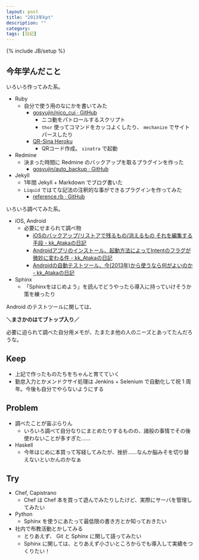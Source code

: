 ```yaml
---
layout: post
title: "2013年kpt"
description: ""
category: 
tags: [日記]
---
```

{% include JB/setup %}

## 今年学んだこと

いろいろ作ってみた系。

- Ruby
  - 自分で使う用のなにかを書いてみた
    - [gosyujin/nico_cui · GitHub](https://github.com/gosyujin/nico_cui)
      - ニコ動をパトロールするスクリプト
      - `thor` 使ってコマンドをカッコよくしたり、 `mechanize` でサイトパースしたり
    - [QR-Sina Heroku](http://tycoon-qr-sina.herokuapp.com/)
      - QRコード作成。 `sinatra` で起動
- Redmine
  - 決まった時間に Redmine のバックアップを取るプラグインを作った
    - [gosyujin/auto_backup · GitHub](https://github.com/gosyujin/auto_backup)
- Jekyll
  - 1年間 Jekyll + Markdown でブログ書いた
  - `Liquid` ではてな記法の注釈的な事ができるプラグインを作ってみた
    - [reference.rb · GitHub](https://github.com/gosyujin/gosyujin.github.com/blob/source/_plugins/gosyujin.github.com/reference.rb)

いろいろ調べてみた系。

- iOS, Android
  - 必要にせまられて調べ物
    - [iOSのバックアップ/リストアで残るもの/消えるもの それを編集する手段 - kk_Atakaの日記](http://d.hatena.ne.jp/kk_Ataka/20130718/1374151752)
    - [Androidアプリのインストール、起動方法によってIntentのフラグが微妙に変わる件 - kk_Atakaの日記](http://d.hatena.ne.jp/kk_Ataka/20130804/1375624170)
    - [Androidの自動テストツール、今(2013年)から使うなら何がよいのか - kk_Atakaの日記](http://d.hatena.ne.jp/kk_Ataka/20130828/1377693786)
- Sphinx
  - 「Sphinxをはじめよう」を読んでどうやったら導入に持っていけそうか策を練ったり

Android のテストツールに関しては、

**＼まさかのはてブトップ入り／**

必要に迫られて調べた自分用メモが、たまたま他の人のニーズとあってたんだろうな。

## Keep

- 上記で作ったものたちをちゃんと育てていく
- 勤怠入力とかメンドクサイ処理は Jenkins + Selenium で自動化して祝 1 周年。今後も自分でやらないようにする

## Problem

- 調べたことが宙ぶらりん
  - いろいろ調べて自分なりにまとめたりするものの、諸般の事情でその後使わないことが多すぎた……
- Haskell
  - 今年はじめに本買って写経してみたが、挫折……なんか脳みそを切り替えないといかんのかなぁ

## Try

- Chef, Capistrano
  - Chef は Chef 本を買って遊んでみたりしたけど、実際にサーバを管理してみたい
- Python
  - Sphinx を使うにあたって最低限の書き方とか知っておきたい
- 社内で布教活動とかしてみる
  - とりあえず、 Git と Sphinx に関して語ってみたい
  - Sphinx に関しては、とりあえず小さいところからでも導入して実績をつくりたい！
